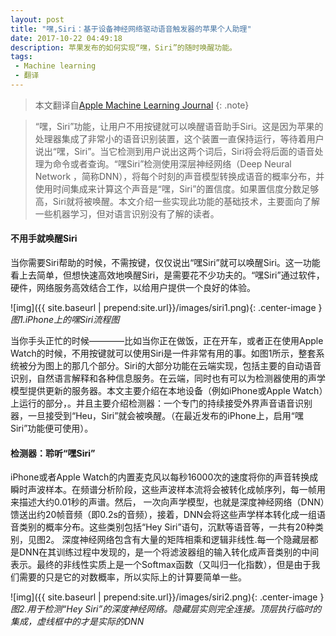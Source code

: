 ```yaml
---
layout: post
title: "嘿,Siri：基于设备神经网络驱动语音触发器的苹果个人助理"
date: 2017-10-22 04:49:18
description: 苹果发布的如何实现“嘿，Siri”的随时唤醒功能。
tags:
 - Machine learning
 - 翻译
---
```

> 本文翻译自[Apple Machine Learning Journal](https://machinelearning.apple.com/2017/10/01/hey-siri.html)
{: .note}

>“嘿，Siri”功能，让用户不用按键就可以唤醒语音助手Siri。这是因为苹果的处理器集成了非常小的语音识别装置，这个装置一直保持运行，等待着用户说出“嘿，Siri”。当它检测到用户说出这两个词后，Siri将会将后面的语音处理为命令或者查询。“嘿Siri”检测使用深层神经网络（Deep Neural Network ，简称DNN），将每个时刻的声音模型转换成语音的概率分布，并使用时间集成来计算这个声音是“嘿，Siri”的置信度。如果置信度分数足够高，Siri就将被唤醒。本文介绍一些实现此功能的基础技术，主要面向了解一些机器学习，但对语言识别没有了解的读者。

#### 不用手就唤醒Siri
当你需要Siri帮助的时候，不需按键，仅仅说出“嘿Siri”就可以唤醒Siri。这一功能看上去简单，但想快速高效地唤醒Siri，是需要花不少功夫的。“嘿Siri”通过软件，硬件，网络服务高效结合工作，以给用户提供一个良好的体验。

![img]({{ site.baseurl | prepend:site.url}}/images/siri1.png){: .center-image }*图1.iPhone上的嘿Siri流程图*

当你手头正忙的时候————比如当你正在做饭，正在开车，或者正在使用Apple Watch的时候，不用按键就可以使用Siri是一件非常有用的事。如图1所示，整套系统被分为图上的那几个部分。Siri的大部分功能在云端实现，包括主要的自动语音识别，自然语言解释和各种信息服务。在云端，同时也有可以为检测器使用的声学模型提供更新的服务器。本文主要介绍在本地设备（例如iPhone或Apple Watch）上运行的部分，。并且主要介绍检测器：一个专门的持续接受外界声音语音识别器，一旦接受到“Heu，Siri”就会被唤醒。（在最近发布的iPhone上，启用“嘿Siri”功能便可使用）。

#### 检测器：聆听“嘿Siri”
iPhone或者Apple Watch的内置麦克风以每秒16000次的速度将你的声音转换成瞬时声波样本。在频谱分析阶段，这些声波样本流将会被转化成帧序列，每一帧用来描述大约0.01秒的声谱。然后，
一次向声学模型，也就是深度神经网络（DNN）馈送出约20帧音频（即0.2s的音频），接着，DNN会将这些声学样本转化成一组语音类别的概率分布。这些类别包括“Hey Siri”语句，沉默等语音等，一共有20种类别，见图2。
深度神经网络包含有大量的矩阵相乘和逻辑非线性.每一个隐藏层都是DNN在其训练过程中发现的，是一个将滤波器组的输入转化成声音类别的中间表示。最终的非线性实质上是一个Softmax函数（又叫归一化指数），但是由于我们需要的只是它的对数概率，所以实际上的计算要简单一些。

![img]({{ site.baseurl | prepend:site.url}}/images/siri2.png){: .center-image }*图2.用于检测“Hey Siri”的深度神经网络。隐藏层实则完全连接。顶层执行临时的集成，虚线框中的才是实际的DNN*





